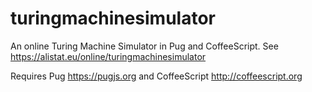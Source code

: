 # turingmachinesimulator
An online Turing Machine Simulator in Pug and CoffeeScript. See https://alistat.eu/online/turingmachinesimulator

Requires Pug https://pugjs.org and CoffeeScript http://coffeescript.org

